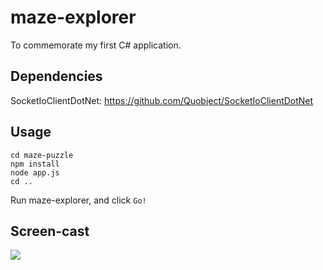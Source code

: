 # maze-explorer

To commemorate my first C# application.

## Dependencies

SocketIoClientDotNet: https://github.com/Quobject/SocketIoClientDotNet

## Usage

	cd maze-puzzle
	npm install
	node app.js
	cd ..

Run maze-explorer, and click `Go!`

## Screen-cast

![](https://raw.githubusercontent.com/foreverbell/maze-explorer/master/resource/screen-cast.png)